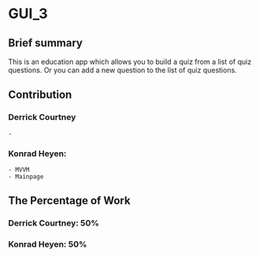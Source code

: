 # GUI_3

## Brief summary
This is an education app which allows you to build a quiz from a list of quiz questions. Or you can add a new question to the list of quiz questions.

## Contribution
### Derrick Courtney
    - 
### Konrad Heyen:
    - MVVM
    - Mainpage

## The Percentage of Work
### Derrick Courtney: 50%
### Konrad Heyen: 50%
